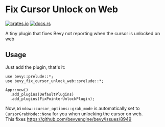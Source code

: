 # Fix Cursor Unlock on Web

[![crates.io](https://img.shields.io/crates/v/bevy_fix_cursor_unlock_web)](https://crates.io/crates/bevy_fix_cursor_unlock_web)
[![docs.rs](https://docs.rs/bevy_fix_cursor_unlock_web/badge.svg)](https://docs.rs/bevy_fix_cursor_unlock_web)

A tiny plugin that fixes Bevy not reporting when the cursor is unlocked on web


## Usage

Just add the plugin, that's it:

```rust,no_run
use bevy::prelude::*;
use bevy_fix_cursor_unlock_web::prelude::*;

App::new()
  .add_plugins(DefaultPlugins)
  .add_plugins(FixPointerUnlockPlugin);
```

Now, `Window::cursor_options::grab_mode` is automatically set to `CursorGrabMode::None` for you when unlocking the cursor on web.  
This fixes https://github.com/bevyengine/bevy/issues/8949

